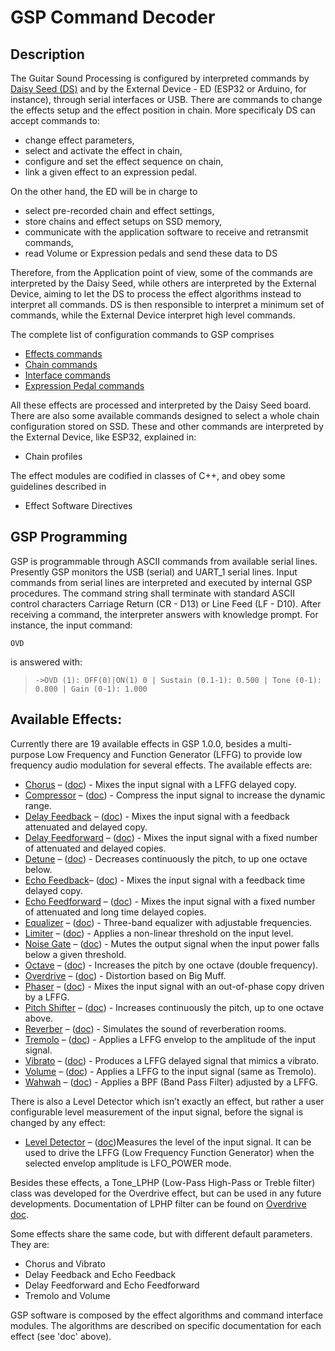 # GSP Command Decoder

## Description 

The Guitar Sound Processing is configured by interpreted commands by [Daisy Seed (DS)](https://electro-smith.com/products/daisy-seed) and by the External Device - ED (ESP32 or Arduino, for instance), through serial interfaces or USB. There are commands to change the effects setup and the effect position in chain. More specificaly DS can accept commands to:

- change effect parameters,
- select and activate the effect in chain,
- configure and set the effect sequence on chain,
- link a given effect to an expression pedal.

On the other hand, the ED will be in charge to

- select pre-recorded chain and effect settings,
- store chains and effect setups on SSD memory,
- communicate with the application software to receive and retransmit commands,
- read Volume or Expression pedals and send these data to DS

Therefore, from the Application point of view, some of the commands are interpreted by the Daisy Seed, while others are interpreted by the External Device, aiming to let the DS to process the effect algorithms instead to interpret all commands. DS is then responsible to interpret a minimum set of commands, while the External Device interpret high level commands. 

The complete list of configuration commands to GSP comprises

- [Effects commands](https://github.com/Guitar-Sound-Processing/GSP/blob/main/gsp_daisy/Effects.md)
- [Chain commands](https://github.com/Guitar-Sound-Processing/GSP/blob/main/gsp_daisy/Chain.md)
- [Interface commands](https://github.com/Guitar-Sound-Processing/GSP/blob/main/gsp_daisy/Interfaces.md)
- [Expression Pedal commands](https://github.com/Guitar-Sound-Processing/GSP/blob/main/gsp_daisy/ExprPedal.md)

All these effects are processed and interpreted by the Daisy Seed board. There are also some available commands designed to select a whole chain configuration stored on SSD. These and other commands are interpreted by the External Device, like ESP32, explained in:

- Chain profiles

The effect modules are codified in classes of C++, and obey some guidelines described in

- Effect Software Directives

## GSP Programming 

GSP is programmable through ASCII commands from available serial lines. Presently GSP monitors the USB (serial) and UART_1 serial lines. Input commands from serial lines are interpreted and executed by internal GSP procedures. The command string shall terminate with standard ASCII control characters Carriage Return (CR - D13) or Line Feed (LF - D10). After receiving a command, the interpreter answers with knowledge prompt. For instance, the input command:

```OVD```

is answered with:

> ```->OVD (1): OFF(0)|ON(1) 0 | Sustain (0.1-1): 0.500 | Tone (0-1): 0.800 | Gain (0-1): 1.000```

## Available Effects:

Currently there are 19 available effects in GSP 1.0.0, besides a multi-purpose Low Frequency and Function Generator (LFFG) to provide low frequency audio modulation for several effects. The available effects are:

- [Chorus](https://github.com/Guitar-Sound-Processing/GSP/blob/main/gsp_daisy/Effects.md#efcchs) – ([doc](https://github.com/Guitar-Sound-Processing/GSP/blob/main/gsp_daisy/Effects/Chorus/Chorus.pdf)) - Mixes the input signal with a LFFG delayed copy.
- [Compressor](https://github.com/Guitar-Sound-Processing/GSP/blob/main/gsp_daisy/Effects.md#efccmp) – ([doc](https://github.com/Guitar-Sound-Processing/GSP/blob/main/gsp_daisy/Effects/Compressor/Compressor.pdf)) - Compress the input signal to increase the dynamic range.
- [Delay Feedback](https://github.com/Guitar-Sound-Processing/GSP/blob/main/gsp_daisy/Effects.md#efcdfb) – ([doc](https://github.com/Guitar-Sound-Processing/GSP/blob/main/gsp_daisy/Effects/Delay&Echo_FB/Delay&Echo_Feedback.pdf)) - Mixes the input signal with a feedback attenuated and delayed copy.
- [Delay Feedforward](https://github.com/Guitar-Sound-Processing/GSP/blob/main/gsp_daisy/Effects.md#efcdff) – ([doc](https://github.com/Guitar-Sound-Processing/GSP/blob/main/gsp_daisy/Effects/Delay&Echo_FF/Delay&Echo_Feedforward.pdf)) - Mixes the input signal with a fixed number of attenuated and delayed copies.
- [Detune](https://github.com/Guitar-Sound-Processing/GSP/blob/main/gsp_daisy/Effects.md#efcdtn) – ([doc](https://github.com/Guitar-Sound-Processing/GSP/blob/main/gsp_daisy/Effects/Detune/Octave-Detune-Pitch_Shifter.pdf)) - Decreases continuously the pitch, to up one octave below.
- [Echo Feedback](https://github.com/Guitar-Sound-Processing/GSP/blob/main/gsp_daisy/Effects.md#efcefb)– ([doc](https://github.com/Guitar-Sound-Processing/GSP/blob/main/gsp_daisy/Effects/Delay&Echo_FB/Delay&Echo_Feedback.pdf)) - Mixes the input signal with a feedback time delayed copy.
- [Echo Feedforward](https://github.com/Guitar-Sound-Processing/GSP/blob/main/gsp_daisy/Effects.md#efceff) – ([doc](https://github.com/Guitar-Sound-Processing/GSP/blob/main/gsp_daisy/Effects/Delay&Echo_FF/Delay&Echo_Feedforward.pdf)) - Mixes the input signal with a fixed number of attenuated and long time delayed copies.
- [Equalizer](https://github.com/Guitar-Sound-Processing/GSP/blob/main/gsp_daisy/Effects.md#efceqz) – ([doc](https://github.com/Guitar-Sound-Processing/GSP/blob/main/gsp_daisy/Effects/Equalizer/Equalizer.pdf)) - Three-band equalizer with adjustable frequencies.
- [Limiter](https://github.com/Guitar-Sound-Processing/GSP/blob/main/gsp_daisy/Effects.md#efclim) – ([doc](https://github.com/Guitar-Sound-Processing/GSP/blob/main/gsp_daisy/Effects/Limiter/Limiter.pdf)) - Applies a non-linear threshold on the input level.
- [Noise Gate](https://github.com/Guitar-Sound-Processing/GSP/blob/main/gsp_daisy/Effects.md#efcngt) – ([doc](https://github.com/Guitar-Sound-Processing/GSP/blob/main/gsp_daisy/Effects/Noise_Gate/Noise_Gate.pdf)) - Mutes the output signal when the input power falls below a given threshold.
- [Octave](https://github.com/Guitar-Sound-Processing/GSP/blob/main/gsp_daisy/Effects.md#efcoct) – ([doc](https://github.com/Guitar-Sound-Processing/GSP/blob/main/gsp_daisy/Effects/Detune/Octave-Detune-Pitch_Shifter.pdf)) - Increases the pitch by one octave (double frequency).
- [Overdrive](https://github.com/Guitar-Sound-Processing/GSP/blob/main/gsp_daisy/Effects.md#efcovd) – ([doc](https://github.com/Guitar-Sound-Processing/GSP/blob/main/gsp_daisy/Effects/Overdrive/Overdrive.pdf)) - Distortion based on Big Muff.
- [Phaser](https://github.com/Guitar-Sound-Processing/GSP/blob/main/gsp_daisy/Effects.md#efcphr) – ([doc](https://github.com/Guitar-Sound-Processing/GSP/blob/main/gsp_daisy/Effects/Phaser/Phaser.pdf)) - Mixes the input signal with an out-of-phase copy driven by a LFFG.
- [Pitch Shifter](https://github.com/Guitar-Sound-Processing/GSP/blob/main/gsp_daisy/Effects.md#efcsft) – ([doc](https://github.com/Guitar-Sound-Processing/GSP/blob/main/gsp_daisy/Effects/Detune/Octave-Detune-Pitch_Shifter.pdf)) - Increases continuously the pitch, up to one octave above.
- [Reverber](https://github.com/Guitar-Sound-Processing/GSP/blob/main/gsp_daisy/Effects.md#efcrvb) – ([doc](https://github.com/Guitar-Sound-Processing/GSP/blob/main/gsp_daisy/Effects/Reverber/Reverb.pdf)) - Simulates the sound of reverberation rooms.
- [Tremolo](https://github.com/Guitar-Sound-Processing/GSP/blob/main/gsp_daisy/Effects.md#efctml) – ([doc](https://github.com/Guitar-Sound-Processing/GSP/blob/main/gsp_daisy/Effects/Tremolo/Tremolo-Volume.pdf)) - Applies a LFFG envelop to the amplitude of the input signal.
- [Vibrato](https://github.com/Guitar-Sound-Processing/GSP/blob/main/gsp_daisy/Effects.md#efcvbt) – ([doc](https://github.com/Guitar-Sound-Processing/GSP/blob/main/gsp_daisy/Effects/Chorus/Vibrato.pdf)) - Produces a LFFG delayed signal that mimics a vibrato.
- [Volume](https://github.com/Guitar-Sound-Processing/GSP/blob/main/gsp_daisy/Effects.md#efcvol) – ([doc](https://github.com/Guitar-Sound-Processing/GSP/blob/main/gsp_daisy/Effects/Tremolo/Tremolo-Volume.pdf)) - Applies a LFFG to the input signal (same as Tremolo).
- [Wahwah](https://github.com/Guitar-Sound-Processing/GSP/blob/main/gsp_daisy/Effects.md#efcwah) – ([doc](https://github.com/Guitar-Sound-Processing/GSP/blob/main/gsp_daisy/Effects/Wah_Wah/Wah_Wah.pdf)) - Applies a BPF (Band Pass Filter) adjusted by a LFFG.

There is also a Level Detector which isn’t exactly an effect, but rather a user configurable level measurement of the input signal, before the signal is changed by any effect:

- [Level Detector](https://github.com/Guitar-Sound-Processing/GSP/blob/main/gsp_daisy/Effects.md#efclvd) – ([doc](https://github.com/Guitar-Sound-Processing/GSP/blob/main/gsp_daisy/Effects/Level_Detector/Level_Detector.pdf))Measures the level of the input signal. It can be used to drive the LFFG (Low Frequency Function Generator) when the selected envelop amplitude is LFO_POWER mode.

Besides these effects, a Tone_LPHP (Low-Pass High-Pass or Treble filter) class was developed for the Overdrive effect, but can be used in any future developments. Documentation of LPHP filter can be found on [Overdrive doc](https://github.com/Guitar-Sound-Processing/GSP/blob/main/gsp_daisy/Effects/Overdrive/Overdrive.pdf).

Some effects share the same code, but with different default parameters. They are:

- Chorus and Vibrato
- Delay Feedback and Echo Feedback
- Delay Feedforward and Echo Feedforward
- Tremolo and Volume

GSP software is composed by the effect algorithms and command interface modules. The algorithms are described on specific documentation for each effect (see 'doc' above).

